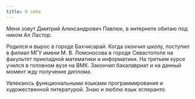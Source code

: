 ```yaml
---
title: О себе
---
```

Меня зовут Дмитрий Александрович Павлюк, в интернете обитаю под ником Ал Ластор.

Родился и вырос в городе Бахчисарай. Когда окончил школу, поступил в филиал МГУ имени М. В. Ломоносова в городе Севастополе на факультет прикладной математики и информатики. На третьем курсе учился в головном вузе на ВМК. Закончил бакалавриат и на данный момент жду получение диплома.

Увлекаюсь функциональными языками программирования и художественной литературой. Знаю и люблю язык эсперанто.

